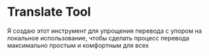 # Translate Tool

Я создаю этот инструмент для упрощения перевода с упором на локальное использование, чтобы сделать процесс перевода максимально простым и комфортным для всех
